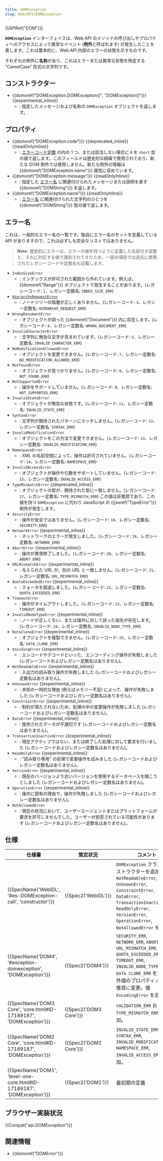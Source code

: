 ```yaml
---
title: DOMException
slug: Web/API/DOMException
---
```


{{APIRef("DOM")}}

**`DOMException`** インターフェイスは、Web API のメソッドの呼び出しやプロパティへのアクセスによって異常なイベント (**例外**と呼ばれます) が発生したことを表します。これは基本的に、Web API 内部のエラーの状態を示すものです。

それぞれの例外に**名称**があり、これはエラーまたは異常な状態を特定する "CamelCase" 形式の文字列です。

## コンストラクター

- {{domxref("DOMException.DOMException()", "DOMException()")}} {{experimental_inline}}
  - : 指定したメッセージおよび名称の `DOMException` オブジェクトを返します。

## プロパティ

- {{domxref("DOMException.code")}} {{deprecated_inline}} {{readOnlyInline}}
  - : [エラーコード定数](#error_codes) の内の 1 つ、または該当しない場合に `0` を `short` 型の値で返します。このフィールドは歴史的な経緯で使用されており、新たな DOM 例外では使用しません。新たな例外の情報は {{domxref("DOMException.name")}} 属性に収めています。
- {{domxref("DOMException.message")}} {{readOnlyInline}}
  - : 指定した [エラー名](/ja/docs/Web/API/DOMException#Error_names) に関連付けられたメッセージまたは説明を表す {{domxref("DOMString")}} を返します。
- {{domxref("DOMException.name")}} {{readOnlyInline}}
  - : [エラー名](#Error_constants) に関連付けられた文字列のひとつを {{domxref("DOMString")}} 型の値で返します。

## エラー名

これは、一般的なエラー名の一覧です。独自にエラー名のセットを定義している API がありますので、これは必ずしも完全なリストではありません。

> **Note:** 歴史的にエラーは、エラーの値を持つように定義した名前付き変数と、それに対応する値で識別されてきたため、一部の項目では過去に使用されたレガシーコードや定数名も記載します。

- `IndexSizeError`
  - : インデックスが許可された範囲から外れています。例えば、{{domxref("Range")}} オブジェクトで発生することがあります。(レガシーコード: `1`、レガシー定数名: `INDEX_SIZE_ERR`)
- [`HierarchyRequestError`]()
  - : ノードツリーの階層が正しくありません。(レガシーコード: `3`、レガシー定数名: `HIERARCHY_REQUEST_ERR`)
- `WrongDocumentError`
  - : オブジェクトが誤った {{domxref("Document")}} 内に存在します。(レガシーコード: `4`、レガシー定数名: `WRONG_DOCUMENT_ERR`)
- `InvalidCharacterError`
  - : 文字列に無効な文字が含まれています。(レガシーコード: `5`、レガシー定数名: `INVALID_CHARACTER_ERR`)
- `NoModificationAllowedError`
  - : オブジェクトを変更できません。(レガシーコード: `7`、レガシー定数名: `NO_MODIFICATION_ALLOWED_ERR`)
- `NotFoundError`
  - : オブジェクトが見つかりません。(レガシーコード: `8`、レガシー定数名: `NOT_FOUND_ERR`)
- `NotSupportedError`
  - : 操作をサポートしていません。(レガシーコード: `9`、レガシー定数名: `NOT_SUPPORTED_ERR`)
- `InvalidStateError`
  - : オブジェクトが無効な状態です。(レガシーコード: `11`、レガシー定数名: `INVALID_STATE_ERR`)
- `SyntaxError`
  - : 文字列が期待されたパターンにマッチしません。(レガシーコード: `12`、レガシー定数名: `SYNTAX_ERR`)
- `InvalidModificationError`
  - : オブジェクトをこの方法で変更できません。(レガシーコード: `13`、レガシー定数名: `INVALID_MODIFICATION_ERR`)
- `NamespaceError`
  - : XML の名前空間によって、操作は許可されていません。(レガシーコード: `14`、レガシー定数名: `NAMESPACE_ERR`)
- `InvalidAccessError`
  - : オブジェクトが操作や引数をサポートしていません。(レガシーコード: `15`、レガシー定数名: `INVALID_ACCESS_ERR`)
- `TypeMismatchError` {{deprecated_inline}}
  - : オブジェクトの型が、期待された型に一致しません。(レガシーコード: `17`、レガシー定数名: `TYPE_MISMATCH_ERR`) この値は非推奨であり、この値を持つ `DOMException` に代わり JavaScript の {{jsxref("TypeError")}} 例外が発生します。
- `SecurityError`
  - : 操作が安全ではありません。(レガシーコード: `18`、レガシー定数名: `SECURITY_ERR`)
- `NetworkError` {{experimental_inline}}
  - : ネットワークのエラーが発生しました。(レガシーコード: `19`、レガシー定数名: `NETWORK_ERR`)
- `AbortError` {{experimental_inline}}
  - : 操作が異常終了しました。(レガシーコード: `20`、レガシー定数名: `ABORT_ERR`)
- `URLMismatchError` {{experimental_inline}}
  - : 与えられた URL が、別の URL と一致しません。(レガシーコード: `21`、レガシー定数名: `URL_MISMATCH_ERR`)
- `QuotaExceededError` {{experimental_inline}}
  - : クォータを超過しました。(レガシーコード: `22`、レガシー定数名: `QUOTA_EXCEEDED_ERR`)
- `TimeoutError`
  - : 操作がタイムアウトしました。(レガシーコード: `23`、レガシー定数名: `TIMEOUT_ERR`)
- `InvalidNodeTypeError` {{experimental_inline}}
  - : ノードが正しくない、または操作に対して誤った祖先が存在します。(レガシーコード: `24`、レガシー定数名: `INVALID_NODE_TYPE_ERR`)
- `DataCloneError` {{experimental_inline}}
  - : オブジェクトを複製できません。(レガシーコード: `25`、レガシー定数名: `DATA_CLONE_ERR`)
- `EncodingError` {{experimental_inline}}
  - : エンコードやデコードといった、エンコーディング操作が失敗しました (レガシーコードおよびレガシー定数名はありません)。
- `NotReadableError` {{experimental_inline}}
  - : 入出力の読み取り操作が失敗しました (レガシーコードおよびレガシー定数名はありません)。
- `UnknownError` {{experimental_inline}}
  - : 未知の一時的な理由 (例えばメモリー不足) によって、操作が失敗しました (レガシーコードおよびレガシー定数名はありません)。
- `ConstraintError` {{experimental_inline}}
  - : 制約が満たされないため、処理の中の変更操作が失敗しました (レガシーコードおよびレガシー定数名はありません)。
- `DataError` {{experimental_inline}}
  - : 提供されたデータが不適切です (レガシーコードおよびレガシー定数名はありません)。
- `TransactionInactiveError` {{experimental_inline}}
  - : 現在アクティブではない、または終了した処理に対して要求を行いました (レガシーコードおよびレガシー定数名はありません)。
- `ReadOnlyError` {{experimental_inline}}
  - : "読み取り専用" の処理で変更操作を試みました (レガシーコードおよびレガシー定数名はありません)。
- `VersionError` {{experimental_inline}}
  - : 現在のバージョンより古いバージョンを使用するデータベースを開こうとしました (レガシーコードおよびレガシー定数名はありません)。
- `OperationError` {{experimental_inline}}
  - : 操作に固有の理由で、操作が失敗しました (レガシーコードおよびレガシー定数名はありません)。
- `NotAllowedError`
  - : 現在の状況において、ユーザーエージェントまたはプラットフォームが要求を許可しませんでした。ユーザーが拒否されている可能性があります (レガシーコードおよびレガシー定数名はありません)。

## 仕様

| 仕様書                                                                                           | 策定状況                     | コメント                                                                                                                                                                                                                        |
| ------------------------------------------------------------------------------------------------ | ---------------------------- | ------------------------------------------------------------------------------------------------------------------------------------------------------------------------------------------------------------------------------- |
| {{SpecName('WebIDL', '#es-DOMException-call', 'constructor')}}             | {{Spec2('WebIDL')}}     | `DOMException` クラスのコンストラクターを追加。値 `NotReadableError`, `UnknownError`, `ConstraintError`, `DataError`, `TransactionInactiveError`, `ReadOnlyError`, `VersionError`, `OperationError`, `NotAllowedError` を追加。 |
| {{SpecName('DOM4', '#exception-domexception', 'DOMException')}}             | {{Spec2('DOM4')}}     | `SECURITY_ERR`, `NETWORK_ERR`, `ABORT_ERR`, `URL_MISMATCH_ERR`, `QUOTA_EXCEEDED_ERR`, `TIMEOUT_ERR`, `INVALID_NODE_TYPE_ERR`, `DATA_CLONE_ERR` を追加。例外値のプロパティ `code` を非推奨に変更。値 `EncodingError` を追加。    |
| {{SpecName('DOM3 Core', 'core.html#ID-17189187', 'DOMException')}}         | {{Spec2('DOM3 Core')}} | `VALIDATION_ERR` および `TYPE_MISMATCH_ERR` を追加。                                                                                                                                                                            |
| {{SpecName('DOM2 Core', 'core.html#ID-17189187', 'DOMException')}}         | {{Spec2('DOM2 Core')}} | `INVALID_STATE_ERR`, `SYNTAX_ERR`, `INVALID_MODIFICATION_ERR`, `NAMESPACE_ERR`, `INVALID_ACCESS_ERR` を追加。                                                                                                                   |
| {{SpecName('DOM1', 'level-one-core.html#ID-17189187', 'DOMException')}} | {{Spec2('DOM1')}}     | 最初期の定義                                                                                                                                                                                                                    |

## ブラウザー実装状況

{{Compat("api.DOMException")}}

## 関連情報

- {{domxref("DOMError")}}
